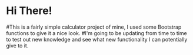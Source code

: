 # Hi There!

#This is a fairly simple calculator project of mine, I used some Bootstrap functions to give it a nice look.
#I'm going to be updating from time to time to test out new knowledge and see what new functionality I can potentially give to it.
